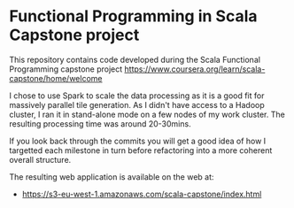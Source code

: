 # Functional Programming in Scala Capstone project

This repository contains code developed during the Scala Functional Programming capstone project https://www.coursera.org/learn/scala-capstone/home/welcome

I chose to use Spark to scale the data processing as it is a good fit for massively parallel tile generation.  As I didn't have access to a Hadoop cluster, I ran it in stand-alone mode on a few nodes of my work cluster.  The resulting processing time was around 20-30mins.

If you look back through the commits you will get a good idea of how I targetted each milestone in turn before refactoring into a more coherent overall structure.

The resulting web application is available on the web at:
- https://s3-eu-west-1.amazonaws.com/scala-capstone/index.html
